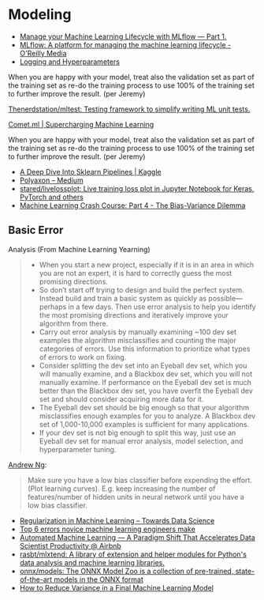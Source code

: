 # Modeling

* [Manage your Machine Learning Lifecycle with MLflow — Part 1.](https://towardsdatascience.com/manage-your-machine-learning-lifecycle-with-mlflow-part-1-a7252c859f72)
* [MLflow: A platform for managing the machine learning lifecycle - O'Reilly Media](https://www.oreilly.com/ideas/mlflow-a-platform-for-managing-the-machine-learning-lifecycle?mkt_tok=eyJpIjoiWXpsaE1HWmhPV1U0WkdGayIsInQiOiJxYWlXblZQdVZFWFMzR3VKUFNmT1wvQ3pmWGZibHU2ZHVLRllRdTVQWjdIU1M4TTN0UmF4VjZsNGtRUmVqcElQYlo1TVRGdHNUXC96RGdxN2luUlc2UUFlRDNOM2dJXC9VUTJjSFJpQWR0WGJtTytMWkd4OHNSMUplSjlScHYycUZ2ZyJ9)
* [Logging and Hyperparameters](https://cs230-stanford.github.io/logging-hyperparams.html)

When you are happy with your model, treat also the validation set as part of the training set as re-do the training process to use 100% of the training set to further improve the result. \(per Jeremy\)

[Thenerdstation/mltest: Testing framework to simplify writing ML unit tests.](https://github.com/Thenerdstation/mltest)

[Comet.ml \| Supercharging Machine Learning](https://www.comet.ml/)

When you are happy with your model, treat also the validation set as part of the training set as re-do the training process to use 100% of the training set to further improve the result. \(per Jeremy\)

* [A Deep Dive Into Sklearn Pipelines \| Kaggle](https://www.kaggle.com/baghern/a-deep-dive-into-sklearn-pipelines/code)
* [Polyaxon – Medium](https://medium.com/polyaxon)
* [stared/livelossplot: Live training loss plot in Jupyter Notebook for Keras, PyTorch and others](https://github.com/stared/livelossplot/)
* [Machine Learning Crash Course: Part 4 - The Bias-Variance Dilemma](https://ml.berkeley.edu/blog/2017/07/13/tutorial-4)

## Basic Error Analysis \(From Machine Learning Yearning\)

> * When you start a new project, especially if it is in an area in which you are not an expert,  it is hard to correctly guess the most promising directions.
> * So don’t start off trying to design and build the perfect system. Instead build and train a   basic system as quickly as possible—perhaps in a few days. Then use error analysis to   help you identify the most promising directions and iteratively improve your algorithm   from there.
> * Carry out error analysis by manually examining ~100 dev set examples the algorithm   misclassifies and counting the major categories of errors. Use this information to   prioritize what types of errors to work on fixing.
> * Consider splitting the dev set into an Eyeball dev set, which you will manually examine,   and a Blackbox dev set, which you will not manually examine. If performance on the   Eyeball dev set is much better than the Blackbox dev set, you have overfit the Eyeball dev   set and should consider acquiring more data for it.
> * The Eyeball dev set should be big enough so that your algorithm misclassifies enough   examples for you to analyze. A Blackbox dev set of 1,000-10,000 examples is sufficient   for many applications.
> * If your dev set is not big enough to split this way, just use an Eyeball dev set for manual   error analysis, model selection, and hyperparameter tuning.



[Andrew Ng](https://www.coursera.org/learn/machine-learning/lecture/K0XQT/getting-lots-of-data-and-artificial-data):

> Make sure you have a low bias classifier before expending the effort. \(Plot learning curves\). E.g. keep increasing the number of features/number of hidden units in neural network until you have a low bias classifier.





* [Regularization in Machine Learning – Towards Data Science](https://towardsdatascience.com/regularization-in-machine-learning-76441ddcf99a)
* [Top 6 errors novice machine learning engineers make](https://medium.com/ai³-theory-practice-business/top-6-errors-novice-machine-learning-engineers-make-e82273d394db)
* [Automated Machine Learning — A Paradigm Shift That Accelerates Data Scientist Productivity @ Airbnb](https://medium.com/airbnb-engineering/automated-machine-learning-a-paradigm-shift-that-accelerates-data-scientist-productivity-airbnb-f1f8a10d61f8)
* [rasbt/mlxtend: A library of extension and helper modules for Python's data analysis and machine learning libraries.](https://github.com/rasbt/mlxtend)
* [onnx/models: The ONNX Model Zoo is a collection of pre-trained, state-of-the-art models in the ONNX format](https://github.com/onnx/models)
* [How to Reduce Variance in a Final Machine Learning Model](https://machinelearningmastery.com/how-to-reduce-model-variance/)


